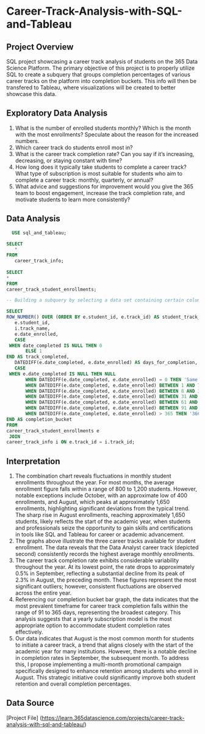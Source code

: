 # Career-Track-Analysis-with-SQL-and-Tableau

## Project Overview
SQL project showcasing a career track analysis of students on the 365 Data Science Platform. The primary objective of this project is to properly utilize SQL to create a subquery that groups completion percentages of various career tracks on the platform into completion buckets. This info will then be transfered to Tableau, where visualizations will be created to better showcase this data.

## Exploratory Data Analysis
1. What is the number of enrolled students monthly? Which is the month with the most enrollments? Speculate about the reason for the increased numbers.
2. Which career track do students enroll most in?
3. What is the career track completion rate? Can you say if it’s increasing, decreasing, or staying constant with time?
4. How long does it typically take students to complete a career track? What type of subscription is most suitable for students who aim to complete a career track: monthly, quarterly, or annual?
5. What advice and suggestions for improvement would you give the 365 team to boost engagement, increase the track completion rate, and motivate students to learn more consistently?

## Data Analysis
 ~~~ sql
   USE sql_and_tableau;

SELECT 
    *
FROM
    career_track_info;
    
SELECT
 *
FROM
 career_track_student_enrollments;

-- Building a subquery by selecting a data set containing certain columns

SELECT
 ROW_NUMBER() OVER (ORDER BY e.student_id, e.track_id) AS student_track_id,
    e.student_id,
    i.track_name,
    e.date_enrolled,
    CASE
  WHEN date_completed IS NULL THEN 0
        ELSE 1
 END AS track_completed,
    DATEDIFF(e.date_completed, e.date_enrolled) AS days_for_completion,
    CASE
  WHEN e.date_completed IS NULL THEN NULL
        WHEN DATEDIFF(e.date_completed, e.date_enrolled) = 0 THEN 'Same Day'
        WHEN DATEDIFF(e.date_completed, e.date_enrolled) BETWEEN 1 AND 7 THEN '1 to 7 days'
        WHEN DATEDIFF(e.date_completed, e.date_enrolled) BETWEEN 8 AND 30 THEN '8 to 30 days'
        WHEN DATEDIFF(e.date_completed, e.date_enrolled) BETWEEN 31 AND 60 THEN '31 to 60 days'
        WHEN DATEDIFF(e.date_completed, e.date_enrolled) BETWEEN 61 AND 90 THEN '61 to 90 days'
        WHEN DATEDIFF(e.date_completed, e.date_enrolled) BETWEEN 91 AND 365 THEN '91 to 365 days'
        WHEN DATEDIFF(e.date_completed, e.date_enrolled) > 365 THEN '366+ days'
 END AS completion_bucket
FROM
 career_track_student_enrollments e
  JOIN
 career_track_info i ON e.track_id = i.track_id;
~~~

## Interpretation
1. The combination chart reveals fluctuations in monthly student enrollments throughout the year. For most months, the average enrollment figure falls within a range of 800 to 1,200 students. However, notable exceptions include October, with an approximate low of 400 enrollments, and August, which peaks at approximately 1,650 enrollments, highlighting significant deviations from the typical trend. The sharp rise in August enrollments, reaching approximately 1,650 students, likely reflects the start of the academic year, when students and professionals seize the opportunity to gain skills and certifications in tools like SQL and Tableau for career or academic advancement.
2. The graphs above illustrate the three career tracks available for student enrollment. The data reveals that the Data Analyst career track (depicted second) consistently records the highest average monthly enrollments.
3. The career track completion rate exhibits considerable variability throughout the year. At its lowest point, the rate drops to approximately 0.5% in September, reflecting a substantial decline from its peak of 2.3% in August, the preceding month. These figures represent the most significant outliers; however, consistent fluctuations are observed across the entire year.
4. Referencing our completion bucket bar graph, the data indicates that the most prevalent timeframe for career track completion falls within the range of 91 to 365 days, representing the broadest category. This analysis suggests that a yearly subscription model is the most appropriate option to accommodate student completion rates effectively.
5. Our data indicates that August is the most common month for students to initiate a career track, a trend that aligns closely with the start of the academic year for many institutions. However, there is a notable decline in completion rates in September, the subsequent month. To address this, I propose implementing a multi-month promotional campaign specifically designed to enhance retention among students who enroll in August. This strategic initiative could significantly improve both student retention and overall completion percentages.

## Data Source
[Project File] (https://learn.365datascience.com/projects/career-track-analysis-with-sql-and-tableau/)
